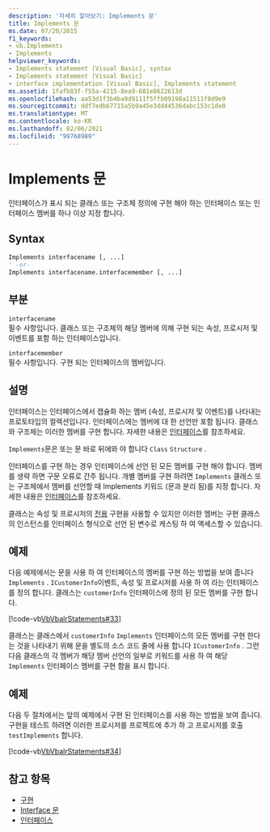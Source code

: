 ```yaml
---
description: '자세히 알아보기: Implements 문'
title: Implements 문
ms.date: 07/20/2015
f1_keywords:
- vb.Implements
- Implements
helpviewer_keywords:
- Implements statement [Visual Basic], syntax
- Implements statement [Visual Basic]
- interface implementation [Visual Basic], Implements statement
ms.assetid: 1fafb83f-f55a-4215-8ea9-681e8622613d
ms.openlocfilehash: aa53d1f3b4ba9d9111f5ffb09198a11511f8d9e9
ms.sourcegitcommit: ddf7edb67715a5b9a45e3dd44536dabc153c1de0
ms.translationtype: MT
ms.contentlocale: ko-KR
ms.lasthandoff: 02/06/2021
ms.locfileid: "99768989"
---
```

# <a name="implements-statement"></a>Implements 문

인터페이스가 표시 되는 클래스 또는 구조체 정의에 구현 해야 하는 인터페이스 또는 인터페이스 멤버를 하나 이상 지정 합니다.  
  
## <a name="syntax"></a>Syntax  
  
```vb  
Implements interfacename [, ...]  
' -or-  
Implements interfacename.interfacemember [, ...]  
```  
  
## <a name="parts"></a>부분  

 `interfacename`  
 필수 사항입니다. 클래스 또는 구조체의 해당 멤버에 의해 구현 되는 속성, 프로시저 및 이벤트를 포함 하는 인터페이스입니다.  
  
 `interfacemember`  
 필수 사항입니다. 구현 되는 인터페이스의 멤버입니다.  
  
## <a name="remarks"></a>설명  

 인터페이스는 인터페이스에서 캡슐화 하는 멤버 (속성, 프로시저 및 이벤트)를 나타내는 프로토타입의 컬렉션입니다. 인터페이스에는 멤버에 대 한 선언만 포함 됩니다. 클래스와 구조체는 이러한 멤버를 구현 합니다. 자세한 내용은 [인터페이스](../../programming-guide/language-features/interfaces/index.md)를 참조하세요.  
  
 `Implements`문은 또는 문 바로 뒤에와 야 합니다 `Class` `Structure` .  
  
 인터페이스를 구현 하는 경우 인터페이스에 선언 된 모든 멤버를 구현 해야 합니다. 멤버를 생략 하면 구문 오류로 간주 됩니다. 개별 멤버를 구현 하려면 [](implements-clause.md) `Implements` 클래스 또는 구조체에서 멤버를 선언할 때 Implements 키워드 (문과 분리 됨)를 지정 합니다. 자세한 내용은 [인터페이스](../../programming-guide/language-features/interfaces/index.md)를 참조하세요.  
  
 클래스는 속성 및 프로시저의 [전용](../modifiers/private.md) 구현을 사용할 수 있지만 이러한 멤버는 구현 클래스의 인스턴스를 인터페이스 형식으로 선언 된 변수로 캐스팅 하 여 액세스할 수 있습니다.  
  
## <a name="example"></a>예제  

 다음 예제에서는 문을 사용 하 여 인터페이스의 멤버를 구현 하는 방법을 보여 줍니다 `Implements` . `ICustomerInfo`이벤트, 속성 및 프로시저를 사용 하 여 라는 인터페이스를 정의 합니다. 클래스는 `customerInfo` 인터페이스에 정의 된 모든 멤버를 구현 합니다.  
  
 [!code-vb[VbVbalrStatements#33](~/samples/snippets/visualbasic/VS_Snippets_VBCSharp/VbVbalrStatements/VB/Class1.vb#33)]  
  
 클래스는 클래스에서 `customerInfo` `Implements` 인터페이스의 모든 멤버를 구현 한다는 것을 나타내기 위해 문을 별도의 소스 코드 줄에 사용 합니다 `ICustomerInfo` . 그런 다음 클래스의 각 멤버가 해당 멤버 선언의 일부로 키워드를 사용 하 여 해당 `Implements` 인터페이스 멤버를 구현 함을 표시 합니다.  
  
## <a name="example"></a>예제  

 다음 두 절차에서는 앞의 예제에서 구현 된 인터페이스를 사용 하는 방법을 보여 줍니다. 구현을 테스트 하려면 이러한 프로시저를 프로젝트에 추가 하 고 프로시저를 호출 `testImplements` 합니다.  
  
 [!code-vb[VbVbalrStatements#34](~/samples/snippets/visualbasic/VS_Snippets_VBCSharp/VbVbalrStatements/VB/Class1.vb#34)]  
  
## <a name="see-also"></a>참고 항목

- [구현](implements-clause.md)
- [Interface 문](interface-statement.md)
- [인터페이스](../../programming-guide/language-features/interfaces/index.md)
